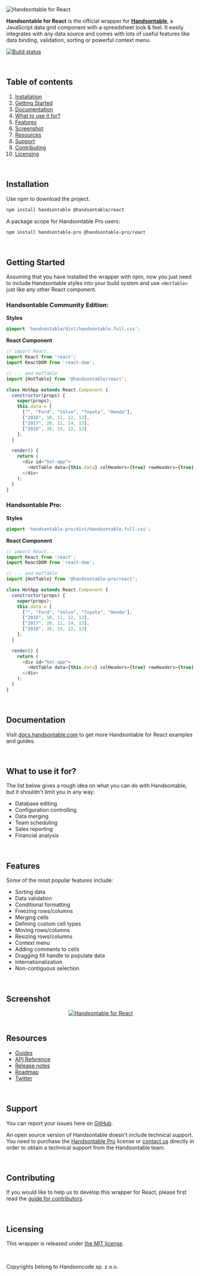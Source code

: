 <img src="https://raw.githubusercontent.com/handsontable/static-files/master/Images/Logo/Handsontable/handsontable-react.png" alt="Handsontable for React" />

<br/>

**Handsontable for React** is the official wrapper for [**Handsontable**](//github.com/handsontable/handsontable), a JavaScript data grid component with a spreadsheet look & feel. It easily integrates with any data source and comes with lots of useful features like data binding, validation, sorting or powerful context menu.

[![Build status](https://travis-ci.org/handsontable/react-handsontable.png?branch=master)](//travis-ci.org/handsontable/react-handsontable)

<br/>

## Table of contents


 1. [Installation](#installation)
 2. [Getting Started](#getting-started)
 3. [Documentation](#documentation)
 4. [What to use it for?](#what-to-use-it-for)
 5. [Features](#features)
 6. [Screenshot](#screenshot)
 7. [Resources](#resources)
 8. [Support](#support)
 9. [Contributing](#contributing)
 10. [Licensing](#licensing)

<br/>

## Installation
Use npm to download the project.
```bash
npm install handsontable @handsontable/react
```
A package scope for Handsontable Pro users:
```bash
npm install handsontable-pro @handsontable-pro/react
```

<br/>

## Getting Started
Assuming that you have installed the wrapper with npm, now you just need to include Handsontable styles into your build system and use `<HotTable>` just like any other React component.

### Handsontable Community Edition:

**Styles**
```css
@import 'handsontable/dist/handsontable.full.css';
```

**React Component**
```js
// import React...
import React from 'react';
import ReactDOM from 'react-dom';

// ... and HotTable
import {HotTable} from '@handsontable/react';

class HotApp extends React.Component {
  constructor(props) {
    super(props);
    this.data = [
      ["", "Ford", "Volvo", "Toyota", "Honda"],
      ["2016", 10, 11, 12, 13],
      ["2017", 20, 11, 14, 13],
      ["2018", 30, 15, 12, 13]
    ];
  }

  render() {
    return (
      <div id="hot-app">
        <HotTable data={this.data} colHeaders={true} rowHeaders={true} width="600" height="300" stretchH="all" />
      </div>
    );
  }
}
```
### Handsontable Pro:
**Styles**
```css
@import 'handsontable-pro/dist/handsontable.full.css';
```

**React Component**
```js
// import React...
import React from 'react';
import ReactDOM from 'react-dom';

// ... and HotTable
import {HotTable} from '@handsontable-pro/react';

class HotApp extends React.Component {
  constructor(props) {
    super(props);
    this.data = [
      ["", "Ford", "Volvo", "Toyota", "Honda"],
      ["2016", 10, 11, 12, 13],
      ["2017", 20, 11, 14, 13],
      ["2018", 30, 15, 12, 13]
    ];
  }

  render() {
    return (
      <div id="hot-app">
        <HotTable data={this.data} colHeaders={true} rowHeaders={true} width="600" height="300" stretchH="all" />
      </div>
    );
  }
}
```

<br/>

## Documentation
Visit [docs.handsontable.com](https://docs.handsontable.com/react) to get more Handsontable for React examples and guides.

<br/>

## What to use it for?
The list below gives a rough idea on what you can do with Handsontable, but it shouldn't limit you in any way:

- Database editing
- Configuration controlling
- Data merging
- Team scheduling
- Sales reporting
- Financial analysis

<br/>

## Features

Some of the most popular features include:

- Sorting data
- Data validation
- Conditional formatting
- Freezing rows/columns
- Merging cells
- Defining custom cell types
- Moving rows/columns
- Resizing rows/columns
- Context menu
- Adding comments to cells
- Dragging fill handle to populate data
- Internationalization
- Non-contiguous selection

<br/>

## Screenshot
<div align="center">
<a href="//handsontable.com/examples">
<img src="https://raw.githubusercontent.com/handsontable/static-files/master/Images/Screenshots/handsontable-ce-showcase.png" align="center" alt="Handsontable for React" />
</a>
</div>

<br/>

## Resources
- [Guides](//docs.handsontable.com/react)
- [API Reference](//docs.handsontable.com/Core.html)
- [Release notes](//github.com/handsontable/react-handsontable/releases)
- [Roadmap](//trello.com/b/PztR4hpj)
- [Twitter](//twitter.com/handsontable)

<br/>

## Support
You can report your issues here on [GitHub](//github.com/handsontable/react-handsontable/issues).

An open source version of Handsontable doesn't include technical support. You need to purchase the [Handsontable Pro](//handsontable.com/pricing) license or [contact us](//handsontable.com/contact) directly in order to obtain a technical support from the Handsontable team.

<br/>

## Contributing
If you would like to help us to develop this wrapper for React, please first read the [guide for contributors](//github.com/handsontable/react-handsontable/blob/master/CONTRIBUTING.md).

<br/>

## Licensing
This wrapper is released under [the MIT license](//github.com/handsontable/react-handsontable/blob/master/LICENSE).

<br/>

Copyrights belong to Handsoncode sp. z o.o.
